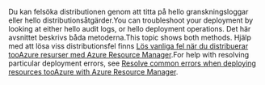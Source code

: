 <span data-ttu-id="49d8a-101">Du kan felsöka distributionen genom att titta på hello granskningsloggar eller hello distributionsåtgärder.</span><span class="sxs-lookup"><span data-stu-id="49d8a-101">You can troubleshoot your deployment by looking at either hello audit logs, or hello deployment operations.</span></span> <span data-ttu-id="49d8a-102">Det här avsnittet beskrivs båda metoderna.</span><span class="sxs-lookup"><span data-stu-id="49d8a-102">This topic shows both methods.</span></span> <span data-ttu-id="49d8a-103">Hjälp med att lösa viss distributionsfel finns [Lös vanliga fel när du distribuerar tooAzure resurser med Azure Resource Manager](../articles/azure-resource-manager/resource-manager-common-deployment-errors.md).</span><span class="sxs-lookup"><span data-stu-id="49d8a-103">For help with resolving particular deployment errors, see [Resolve common errors when deploying resources tooAzure with Azure Resource Manager](../articles/azure-resource-manager/resource-manager-common-deployment-errors.md).</span></span>

